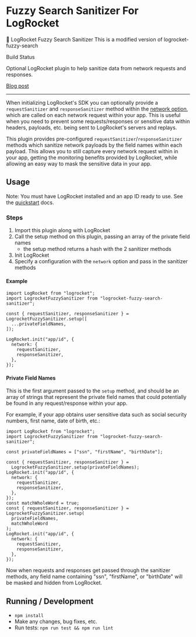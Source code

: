 # Fuzzy Search Sanitizer For LogRocket

🚀 LogRocket Fuzzy Search Sanitizer
This is a modified version of logrocket-fuzzy-search

Build Status

Optional LogRocket plugin to help sanitize data from network requests and responses.

[Blog post](https://medium.com/@josh_bailey4/sanitizing-data-with-logrocket-2af1bbbe46a1)

---

When initializing LogRocket's SDK you can optionally provide a `requestSanitizer` and `responseSanitizer` method within the [network option](https://docs.logrocket.com/reference#network), which are called on each network request within your app. This is useful when you need to prevent some requests/responses or sensitive data within headers, payloads, etc. being sent to LogRocket's servers and replays.

This plugin provides pre-configured `requestSanitizer`/`responseSanitizer` methods which sanitize network payloads by the field names within each payload. This allows you to still capture every network request within in your app, getting the monitoring benefits provided by LogRocket, while allowing an easy way to mask the sensitive data in your app.

## Usage

Note: You must have LogRocket installed and an app ID ready to use. See the [quickstart](https://docs.logrocket.com/docs/quickstart) docs.

### Steps

1. Import this plugin along with LogRocket
2. Call the setup method on this plugin, passing an array of the private field names
   - the setup method returns a hash with the 2 sanitizer methods
3. Init LogRocket
4. Specify a configuration with the `network` option and pass in the sanitizer methods

#### Example

```es6
import LogRocket from "logrocket";
import LogrocketFuzzySanitizer from "logrocket-fuzzy-search-sanitizer";

const { requestSanitizer, responseSanitizer } = LogrocketFuzzySanitizer.setup([
  ...privateFieldNames,
]);

LogRocket.init("app/id", {
  network: {
    requestSanitizer,
    responseSanitizer,
  },
});
```

#### Private Field Names

This is the first argument passed to the `setup` method, and should be an array of strings that represent the private field names that could potentially be found in any request/response within your app.

For example, if your app obtains user sensitive data such as social security numbers, first name, date of birth, etc.:

```es6
import LogRocket from "logrocket";
import LogrocketFuzzySanitizer from "logrocket-fuzzy-search-sanitizer";

const privateFieldNames = ["ssn", "firstName", "birthDate"];

const { requestSanitizer, responseSanitizer } =
  LogrocketFuzzySanitizer.setup(privateFieldNames);
LogRocket.init("app/id", {
  network: {
    requestSanitizer,
    responseSanitizer,
  },
});
const matchWholeWord = true;
const { requestSanitizer, responseSanitizer } = LogrocketFuzzySanitizer.setup(
  privateFieldNames,
  matchWholeWord
);
LogRocket.init("app/id", {
  network: {
    requestSanitizer,
    responseSanitizer,
  },
});
```

Now when requests and responses get passed through the sanitizer methods, any field name containing "ssn", "firstName", or "birthDate" will be masked and hidden from LogRocket.

## Running / Development

- `npm install`
- Make any changes, bug fixes, etc.
- Run tests: `npm run test && npm run lint`
